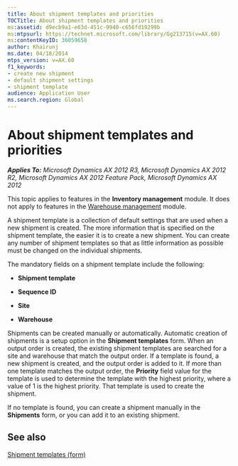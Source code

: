 ```yaml
---
title: About shipment templates and priorities
TOCTitle: About shipment templates and priorities
ms:assetid: d9ecb9a1-e63d-451c-9940-c656fd19299b
ms:mtpsurl: https://technet.microsoft.com/library/Gg213715(v=AX.60)
ms:contentKeyID: 36059658
author: Khairunj
ms.date: 04/18/2014
mtps_version: v=AX.60
f1_keywords:
- create new shipment
- default shipment settings
- shipment template
audience: Application User
ms.search.region: Global
---
```


# About shipment templates and priorities 


_**Applies To:** Microsoft Dynamics AX 2012 R3, Microsoft Dynamics AX 2012 R2, Microsoft Dynamics AX 2012 Feature Pack, Microsoft Dynamics AX 2012_

This topic applies to features in the **Inventory management** module. It does not apply to features in the [Warehouse management](warehouse-management.md) module.

A shipment template is a collection of default settings that are used when a new shipment is created. The more information that is specified on the shipment template, the easier it is to create a new shipment. You can create any number of shipment templates so that as little information as possible must be changed on the individual shipments.

The mandatory fields on a shipment template include the following:

  - **Shipment template**

  - **Sequence ID**

  - **Site**

  - **Warehouse**

Shipments can be created manually or automatically. Automatic creation of shipments is a setup option in the **Shipment templates** form. When an output order is created, the existing shipment templates are searched for a site and warehouse that match the output order. If a template is found, a new shipment is created, and the output order is added to it. If more than one template matches the output order, the **Priority** field value for the template is used to determine the template with the highest priority, where a value of 1 is the highest priority. That template is used to create the shipment.

If no template is found, you can create a shipment manually in the **Shipments** form, or you can add it to an existing shipment.

## See also

[Shipment templates (form)](https://technet.microsoft.com/library/aa634909\(v=ax.60\))

  


